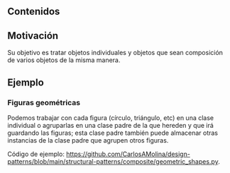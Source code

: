 ## Contenidos


## Motivación

Su objetivo es tratar objetos individuales y objetos que sean composición de varios objetos de la misma manera.

## Ejemplo

### Figuras geométricas

Podemos trabajar con cada figura (círculo, triángulo, etc) en una clase individual o agruparlas en una clase padre de la que hereden y que irá guardando las figuras; esta clase padre también puede almacenar otras instancias de la clase padre que agrupen otros figuras.

Código de ejemplo: <https://github.com/CarlosAMolina/design-patterns/blob/main/structural-patterns/composite/geometric_shapes.py>.

